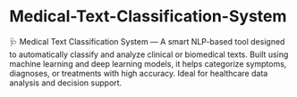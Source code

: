 # Medical-Text-Classification-System
🩺 Medical Text Classification System — A smart NLP-based tool designed to automatically classify and analyze clinical or biomedical texts. Built using machine learning and deep learning models, it helps categorize symptoms, diagnoses, or treatments with high accuracy. Ideal for healthcare data analysis and decision support.

